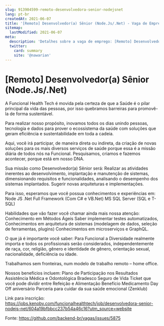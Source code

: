 ```yaml
---
slug: 913904599-remoto-desenvolvedora-senior-nodejsnet
lang: pt-br
createdAt: 2021-06-07
title: '[Remoto] Desenvolvedor(a) Sênior (Node.Js/.Net) - Vaga de Emprego'
sitemap:
  lastModified: 2021-06-07
meta:
  description: 'Detalhes sobre a vaga de emprego: [Remoto] Desenvolvedor(a) Sênior (Node.Js/.Net)'
  twitter:
    card: summary
    site: '@nawarian'
---
```


# [Remoto] Desenvolvedor(a) Sênior (Node.Js/.Net)

 A Funcional Health Tech é movida pela certeza de que a Saúde é o pilar principal da vida das pessoas, por isso quebramos barreiras para promovê-la de forma sustentável. 

Para realizar nosso propósito, inovamos todos os dias unindo pessoas, tecnologia e dados para prover o ecossistema da saúde com soluções que geram eficiência e sustentabilidade em toda a cadeia.

Aqui, você irá participar, de maneira direta ou indireta, da criação de novas soluções para os mais diversos serviços de saúde porque essa é a missão diária de todos nós na Funcional.  Pesquisamos, criamos e fazemos acontecer, porque está em nosso DNA.

Sua missão como Desenvolvedor(a) Sênior será:
Realizar as atividades inerentes ao desenvolvimento, implantação e manutenção de sistemas, dimensionando requisitos e funcionalidades, analisando o desempenho dos sistemas implantados.
Sugerir novas arquiteturas e implementações.

Para isso, esperamos que você possua conhecimentos e experiências em:
Node JS
.Net Full Framework (Com C# e VB.Net)
MS SQL Server (SQL e T-SQL)

Habilidades que vão fazer você chamar ainda mais nossa atenção:
Conhecimento em Métodos Ágeis
Saber implementar testes automatizados,
Conhecimentos em arquitetura de sistemas (modelagem de dados, seleção de ferramentas, plugins)
Conhecimentos em microserviços e GraphQL. 

O que já é importante você saber:
Para Funcional a Diversidade realmente importa e todos os profissionais serão considerados, independentemente de raça, cor, religião, gênero e identidade de gênero, orientação sexual, nacionalidade, deficiência ou idade.

Trabalhamos sem fronteiras, num modelo de trabalho remoto – home office.

Nossos benefícios incluem:
Plano de Participação nos Resultados
Assistência Médica e Odontológica Bradesco
Seguro de Vida
Ticket que você pode dividir entre Refeição e Alimentação
Benefício Medicamento
Day Off aniversário
Parceria para cuidar da sua saúde emocional (Zenklub)

Link para inscrição: https://jobs.kenoby.com/funcionalhealthtech/job/desenvolvedora-senior-nodejs-net/604a19bfbbcc237b54a46c16?utm_source=website
 

Fonte: https://github.com/backend-br/vagas/issues/5875